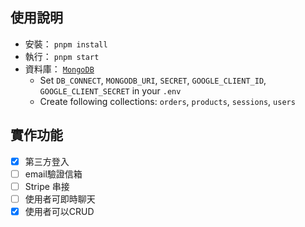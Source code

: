 ## 使用說明

- 安裝： `pnpm install`
- 執行： `pnpm start`
- 資料庫： [`MongoDB`](<https://www.mongodb.com/docs/drivers/node/current/fundamentals/connection/>)
    - Set `DB_CONNECT`, `MONGODB_URI`, `SECRET`, `GOOGLE_CLIENT_ID`, `GOOGLE_CLIENT_SECRET` in your `.env`
    - Create following collections: `orders`, `products`, `sessions`, `users`


## 實作功能
- [x] 第三方登入
- [ ] email驗證信箱
- [ ] Stripe 串接
- [ ] 使用者可即時聊天
- [x] 使用者可以CRUD